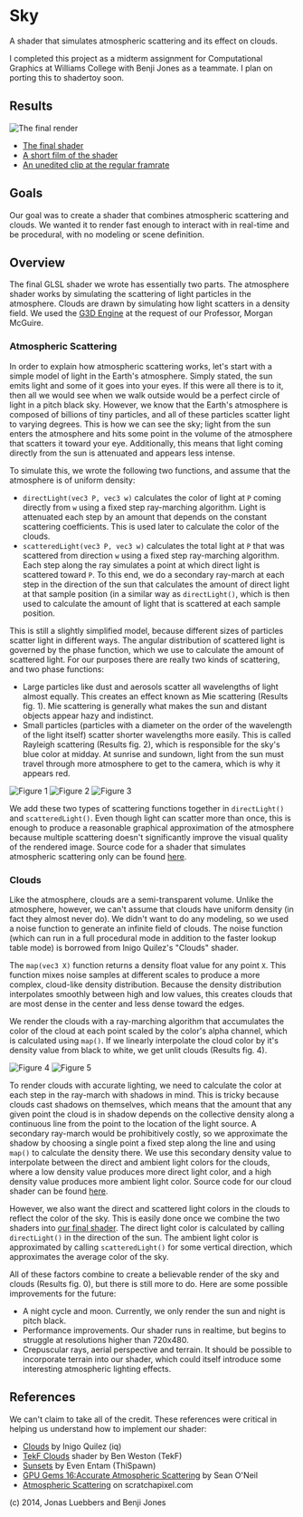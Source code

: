 # Sky
A shader that simulates atmospheric scattering and its effect on clouds.

I completed this project as a midterm assignment for Computational Graphics at Williams College with Benji Jones as a teammate. I plan on porting this to shadertoy soon.

## Results
![The final render][f0]

- [The final shader][shader]
- [A short film of the shader][film]
- [An unedited clip at the regular framrate][clip]

## Goals
Our goal was to create a shader that combines atmospheric scattering and clouds. We wanted it to render fast enough to interact with in real-time and be procedural, with no modeling or scene definition.

## Overview
The final GLSL shader we wrote has essentially two parts. The atmosphere shader works by simulating the scattering of light particles in the atmosphere. Clouds are drawn by simulating how light scatters in a density field. We used the [G3D Engine](http://g3d.sourceforge.net) at the request of our Professor, Morgan McGuire.

### Atmospheric Scattering
In order to explain how atmospheric scattering works, let's start with a simple model of light in the Earth's atmosphere. Simply stated, the sun emits light and some of it goes into your eyes. If this were all there is to it, then all we would see when we walk outside would be a perfect circle of light in a pitch black sky. However, we know that the Earth's atmosphere is composed of billions of tiny particles, and all of these particles scatter light to varying degrees. This is how we can see the sky; light from the sun enters the atmosphere and hits some point in the volume of the atmosphere that scatters it toward your eye. Additionally, this means that light coming directly from the sun is attenuated and appears less intense.

To simulate this, we wrote the following two functions, and assume that the atmosphere is of uniform density:
- `directLight(vec3 P, vec3 w)` calculates the color of light at `P` coming directly from `w` using a fixed step ray-marching algorithm. Light is attenuated each step by an amount that depends on the constant scattering coefficients. This is used later to calculate the color of the clouds.
- `scatteredLight(vec3 P, vec3 w)` calculates the total light at `P` that was scattered from direction `w` using a fixed step ray-marching algorithm. Each step along the ray simulates a point at which direct light is scattered toward `P`. To this end, we do a secondary ray-march at each step in the direction of the sun that calculates the amount of direct light at that sample position (in a similar way as `directLight()`, which is then used to calculate the amount of light that is scattered at each sample position.

This is still a slightly simplified model, because different sizes of particles scatter light in different ways. The angular distribution of scattered light is governed by the phase function, which we use to calculate the amount of scattered light. For our purposes there are really two kinds of scattering, and two phase functions:
- Large particles like dust and aerosols scatter all wavelengths of light almost equally. This creates an effect known as Mie scattering (Results fig. 1). Mie scattering is generally what makes the sun and distant objects appear hazy and indistinct.
- Small particles (particles with a diameter on the order of the wavelength of the light itself) scatter shorter wavelengths more easily. This is called Rayleigh scattering (Results fig. 2), which is responsible for the sky's blue color at midday. At sunrise and sundown, light from the sun must travel through more atmosphere to get to the camera, which is why it appears red.

![Figure 1][f1]
![Figure 2][f2]
![Figure 3][f3]

We add these two types of scattering functions together in `directLight()` and `scatteredLight()`. Even though light can scatter more than once, this is enough to produce a reasonable graphical approximation of the atmosphere because multiple scattering doesn't significantly improve the visual quality of the rendered image. Source code for a shader that simulates atmospheric scattering only can be found [here][atmosphere-shader].

### Clouds
Like the atmosphere, clouds are a semi-transparent volume. Unlike the atmosphere, however, we can't assume that clouds have uniform density (in fact they almost never do). We didn't want to do any modeling, so we used a noise function to generate an infinite field of clouds. The noise function (which can run in a full procedural mode in addition to the faster lookup table mode) is borrowed from Inigo Quilez's "Clouds" shader.<br>

The `map(vec3 X)` function returns a density float value for any point `X`. This function mixes noise samples at different scales to produce a more complex, cloud-like density distribution. Because the density distribution interpolates smoothly between high and low values, this creates clouds that are most dense in the center and less dense toward the edges.

We render the clouds with a ray-marching algorithm that accumulates the color of the cloud at each point scaled by the color's alpha channel, which is calculated using `map()`. If we linearly interpolate the cloud color by it's density value from black to white, we get unlit clouds (Results fig. 4).

![Figure 4][f4]
![Figure 5][f5]

To render clouds with accurate lighting, we need to calculate the color at each step in the ray-march with shadows in mind. This is tricky because clouds cast shadows on themselves, which means that the amount that any given point the cloud is in shadow depends on the collective density along a continuous line from the point to the location of the light source. A secondary ray-march would be prohibitively costly, so we approximate the shadow by choosing a single point a fixed step along the line and using `map()` to calculate the density there. We use this secondary density value to interpolate between the direct and ambient light colors for the clouds, where a low density value produces more direct light color, and a high density value produces more ambient light color. Source code for our cloud shader can be found [here][clouds-shader].

However, we also want the direct and scattered light colors in the clouds to reflect the color of the sky. This is easily done once we combine the two shaders into [our final shader][shader]. The direct light color is calculated by calling `directLight()` in the direction of the sun. The ambient light color is approximated by calling `scatteredLight()` for some vertical direction, which approximates the average color of the sky.

All of these factors combine to create a believable render of the sky and clouds (Results fig. 0), but there is still more to do. Here are some possible improvements for the future:
- A night cycle and moon. Currently, we only render the sun and night is pitch black.
- Performance improvements. Our shader runs in realtime, but begins to struggle at resolutions higher than 720x480.
- Crepuscular rays, aerial perspective and terrain. It should be possible to incorporate terrain into our shader, which could itself introduce some interesting atmospheric lighting effects. 

## References
We can't claim to take all of the credit. These references were critical in helping us understand how to implement our shader:
- [Clouds](https://www.shadertoy.com/view/XslGRr) by Inigo Quilez (iq)
- [TekF Clouds](https://www.shadertoy.com/view/lssGRX) shader by Ben Weston (TekF)
- [Sunsets](https://www.shadertoy.com/view/lss3DS) by Even Entam (ThiSpawn)
- [GPU Gems 16:Accurate Atmospheric Scattering](http://http.developer.nvidia.com/GPUGems2/gpugems2_chapter16.html) by Sean O'Neil
- [Atmospheric Scattering](http://www.scratchapixel.com/old/lessons/3d-advanced-lessons/simulating-the-colors-of-the-sky/atmospheric-scattering/) on scratchapixel.com

[f0]: doc-files/final.png "Figure 0: The Final Product"
[f1]: doc-files/mie.png "Figure 1: Mie scattering"
[f2]: doc-files/rayleigh.png "Figure 2: Rayleigh scattering"
[f3]: doc-files/both.png "Figure 3: Mie and Rayleigh combined"
[f4]: doc-files/no-shadows.png "Figure 4: Clouds without shadows"
[f5]: doc-files/shadows.png "Figure 5: Clouds with shadows"

[film]: journal/sky-film.mp4 "Short film"
[clip]: journal/2014-10-21_002_midterm-sky_r3409_g3d_r5430__Full_Day_cycle_with_better_clouds.mp4 "Journal clip"
[shader]: data-files/sky.pix "Final shader"
[atmosphere-shader]: data-files/sunsets.pix "Atmosphere shader"
[clouds-shader]: data-files/clouds.pix "Clouds shader"

(c) 2014, Jonas Luebbers and Benji Jones
